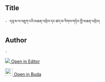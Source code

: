 ## Title
	- དབུ་མ་ལ་འཇུག་པའི་མཆན་འགྲེལ་དང་ཚད་མ་རིགས་གཏེར་གྱི་མཆན་འགྲེལ།

## Author
	- 



[<img src="https://img.icons8.com/color/25/000000/edit-property.png"> Open in Editor](http://editor.openpecha.org/P003188)

[<img width="25" src="https://library.bdrc.io/icons/BUDA-small.svg"> Open in Buda](https://library.bdrc.io/show/bdr:IE0OPP003188)
